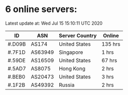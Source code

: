 # 6 online servers:

Latest update at: Wed Jul 15 15:10:11 UTC 2020

| ID | ASN | Server Country | Online |
| -- | --- | -------------- | ------ |
| #.D09B | AS174 | United States | 135 hrs |
| #.7F1D | AS63949 | Singapore | 1 hrs |
| #.59DE | AS16509 | United States | 67 hrs |
| #.5AD7 | AS8075 | Hong Kong | 2 hrs |
| #.BEB0 | AS20473 | United States | 3 hrs |
| #.1F2B | AS49392 | Russia | 2 hrs |


